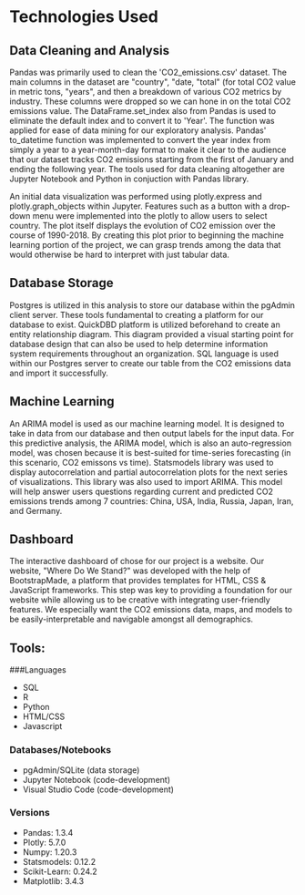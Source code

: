 # Technologies Used

## Data Cleaning and Analysis

Pandas was primarily used to clean the 'CO2_emissions.csv' dataset. The main columns in the dataset are "country", "date, "total" (for total CO2 value in metric tons, "years", and then a breakdown of various CO2 metrics by industry. These columns were dropped so we can hone in on the total CO2 emissions value. The DataFrame.set_index also from Pandas is used to eliminate the default index and to convert it to 'Year'. The function was applied for ease of data mining for our exploratory analysis. Pandas' to_datetime function was implemented to convert the year index from simply a year to a year-month-day format to make it clear to the audience that our dataset tracks CO2 emissions starting from the first of January and ending the following year. The tools used for data cleaning altogether are Jupyter Notebook and Python in conjuction with Pandas library. 

An initial data visualization was performed using plotly.express and plotly.graph_objects within Jupyter. Features such as a button with a drop-down menu were implemented into the plotly to allow users to select country. The plot itself displays the evolution of CO2 emission over the course of 1990-2018. By creating this plot prior to beginning the machine learning portion of the project, we can grasp trends among the data that would otherwise be hard to interpret with just tabular data.

## Database Storage

Postgres is utilized in this analysis to store our database within the pgAdmin client server. These tools fundamental to creating a platform for our database to exist. QuickDBD platform is utilized beforehand to create an entity relationship diagram. This diagram provided a visual starting point for database design that can also be used to help determine information system requirements throughout an organization. SQL language is used within our Postgres server to create our table from the CO2 emissions data and import it successfully. 

## Machine Learning

An ARIMA model is used as our machine learning model. It is designed to take in data from our database and then output labels for the input data. For this predictive analysis, the ARIMA model, which is also an auto-regression model, was chosen because it is best-suited for time-series forecasting (in this scenario, CO2 emissons vs time). Statsmodels library was used to display autocorrelation and partial autocorrelation plots for the next series of visualizations. This library was also used to import ARIMA. This model will help answer users questions regarding current and predicted CO2 emissions trends among 7 countries: China, USA, India, Russia, Japan, Iran, and Germany.

## Dashboard

The interactive dashboard of chose for our project is a website. Our website, "Where Do We Stand?" was developed with the help of BootstrapMade, a platform that provides templates for HTML, CSS & JavaScript frameworks. This step was key to providing a foundation for our website while allowing us to be creative with integrating user-friendly features. We especially want the CO2 emissions data, maps, and models to be easily-interpretable and navigable amongst all demographics. 


## Tools:

###Languages

* SQL
* R
* Python
* HTML/CSS
* Javascript

### Databases/Notebooks

* pgAdmin/SQLite (data storage)
* Jupyter Notebook (code-development)
* Visual Studio Code (code-development)

### Versions

* Pandas: 1.3.4
* Plotly: 5.7.0
* Numpy: 1.20.3
* Statsmodels: 0.12.2
* Scikit-Learn: 0.24.2
* Matplotlib: 3.4.3
